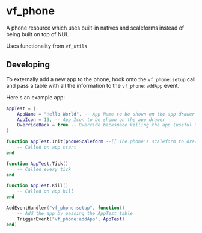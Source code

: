 # vf_phone

A phone resource which uses built-in natives and scaleforms instead of being built on top of NUI.

Uses functionality from `vf_utils`

## Developing

To externally add a new app to the phone, hook onto the `vf_phone:setup` call and pass a table with all the information to the `vf_phone:addApp` event.

Here's an example app:
```lua
AppTest = {
    AppName = "Hello World", -- App Name to be shown on the app drawer and header
    AppIcon = 13, -- App Icon to be shown on the app drawer
    OverrideBack = true -- Override backspace killing the app (useful for apps with sub-menus)
}

function AppTest.Init(phoneScaleform --[[ The phone's scaleform to draw the app on ]], kill --[[ Function to call for app kill ]])
    -- Called on app start
end

function AppTest.Tick()
    -- Called every tick
end

function AppTest.Kill()
    -- Called on app kill
end

AddEventHandler("vf_phone:setup", function()
    -- Add the app by passing the AppTest table
    TriggerEvent("vf_phone:addApp", AppTest)
end)
```